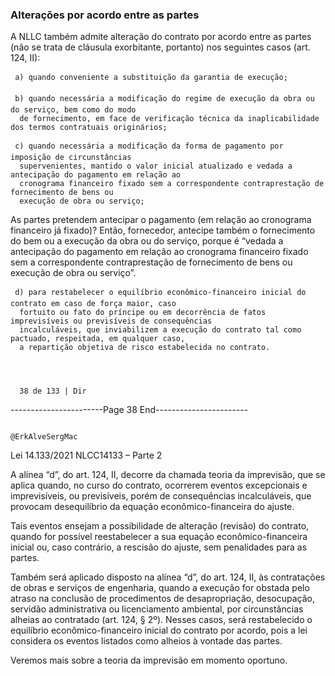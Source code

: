 ### Alterações por acordo entre as partes

A NLLC também admite alteração do contrato por acordo entre as partes (não se trata de cláusula exorbitante,
portanto) nos seguintes casos (art. 124, II):

     a) quando conveniente a substituição da garantia de execução;

     b) quando necessária a modificação do regime de execução da obra ou do serviço, bem como do modo
      de fornecimento, em face de verificação técnica da inaplicabilidade dos termos contratuais originários;

     c) quando necessária a modificação da forma de pagamento por imposição de circunstâncias
      supervenientes, mantido o valor inicial atualizado e vedada a antecipação do pagamento em relação ao
      cronograma financeiro fixado sem a correspondente contraprestação de fornecimento de bens ou
      execução de obra ou serviço;

As partes pretendem antecipar o pagamento (em relação ao cronograma financeiro já fixado)? Então, fornecedor,
antecipe também o fornecimento do bem ou a execução da obra ou do serviço, porque é “vedada a antecipação do
pagamento em relação ao cronograma financeiro fixado sem a correspondente contraprestação de fornecimento de
bens ou execução de obra ou serviço”.

     d) para restabelecer o equilíbrio econômico-financeiro inicial do contrato em caso de força maior, caso
      fortuito ou fato do príncipe ou em decorrência de fatos imprevisíveis ou previsíveis de consequências
      incalculáveis, que inviabilizem a execução do contrato tal como pactuado, respeitada, em qualquer caso,
      a repartição objetiva de risco estabelecida no contrato.




      38 de 133 | Dir
-----------------------Page 38 End-----------------------

                                                                        @ErkAlveSergMac
 Lei 14.133/2021                                                   NLCC14133 – Parte 2


A alínea “d”, do art. 124, II, decorre da chamada teoria da imprevisão, que se aplica quando, no curso do contrato,
ocorrerem eventos excepcionais e imprevisíveis, ou previsíveis, porém de consequências incalculáveis, que
provocam desequilíbrio da equação econômico-financeira do ajuste.

Tais eventos ensejam a possibilidade de alteração (revisão) do contrato, quando for possível reestabelecer a sua
equação econômico-financeira inicial ou, caso contrário, a rescisão do ajuste, sem penalidades para as partes.

Também será aplicado disposto na alínea “d”, do art. 124, II, às contratações de obras e serviços de engenharia,
quando a execução for obstada pelo atraso na conclusão de procedimentos de desapropriação, desocupação,
servidão administrativa ou licenciamento ambiental, por circunstâncias alheias ao contratado (art. 124, § 2º).
Nesses casos, será restabelecido o equilíbrio econômico-financeiro inicial do contrato por acordo, pois a lei
considera os eventos listados como alheios à vontade das partes.

Veremos mais sobre a teoria da imprevisão em momento oportuno.